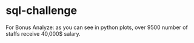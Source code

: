 # sql-challenge
For Bonus Analyze: as you can see in python plots, over 9500 number of staffs receive 40,000$ salary.
